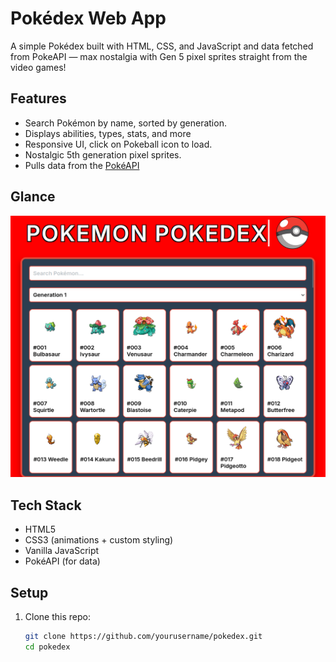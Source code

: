 # Pokédex Web App

A simple Pokédex built with HTML, CSS, and JavaScript and data fetched from PokeAPI — max nostalgia with Gen 5 pixel sprites straight from the video games!

## Features

-  Search Pokémon by name, sorted by generation.
-  Displays abilities, types, stats, and more
-  Responsive UI, click on Pokeball icon to load.
-  Nostalgic 5th generation pixel sprites.
-  Pulls data from the [PokéAPI](https://pokeapi.co)

## Glance

![Pokédex Preview](Pokedex.png) <!-- Add a screenshot if you have one -->

## Tech Stack

- HTML5
- CSS3 (animations + custom styling)
- Vanilla JavaScript
- PokéAPI (for data)

## Setup

1. Clone this repo:

   ```bash
   git clone https://github.com/yourusername/pokedex.git
   cd pokedex

